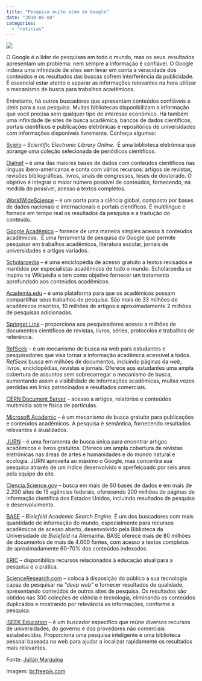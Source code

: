 ```yaml
---
title: "Pesquisa muito além do Google"
date: "2018-06-08"
categories: 
  - "noticias"
---
```


![](/img/antigo/2018/06/pesquisa.jpg)

O Google é o líder de pesquisas em todo o mundo, mas os seus  resultados apresentam um problema: nem sempre a informação é confiável. O Google indexa uma infinidade de sites sem levar em conta a veracidade dos conteúdos e os resultados das buscas sofrem interferência da publicidade. É essencial estar atento e separar as informações relevantes na hora utilizar o mecanismo de busca para trabalhos acadêmicos.

Entretanto, há outros buscadores que apresentam conteúdos confiáveis e úteis para a sua pesquisa. Muitas bibliotecas disponibilizam a informação que você precisa sem qualquer tipo de interesse econômico. Há também uma infinidade de sites de busca acadêmica, bancos de dados científicos, portais científicos e publicações eletrônicas e repositórios de universidades com informações disponíveis livremente. Conheça algumas:

[Scielo](http://www.scielo.br/?lng=pt) – _Scientific Electronic Library Online._  É uma biblioteca eletrônica que abrange uma coleção selecionada de periódicos científicos.

[Dialnet](https://dialnet.unirioja.es/) – é uma das maiores bases de dados com conteúdos científicos nas línguas ibero-americanas e conta com vários recursos: artigos de revistas, revisões bibliográficas, livros, anais de congressos, teses de doutorado. O objetivo é integrar o maior número possível de conteúdos, fornecendo, na medida do possível, acesso a textos completos.

[WorldWideScience](https://worldwidescience.org/) – é um porta para a ciência global, composto por bases de dados nacionais e internacionais e portais científicos. É multilíngue e fornece em tempo real os resultados da pesquisa e a tradução do conteúdo.

[Google Acadêmico](https://scholar.google.com.br/) – fornece de uma maneira simples acesso à conteúdos acadêmicos.  É uma ferramenta de pesquisa do Google que permite pesquisar em trabalhos acadêmicos, literatura escolar, jornais de universidades e artigos variados.

[Scholarpedia](http://www.scholarpedia.org/article/Main_Page) – é uma enciclopédia de acesso gratuito a textos revisados ​​e mantidos por especialistas acadêmicos de todo o mundo. Scholarpedia se inspira na Wikipédia e tem como objetivo fornecer um tratamento aprofundado aos conteúdos acadêmicos.

[Academia.edu](https://www.academia.edu/) – é uma plataforma para que os acadêmicos possam compartilhar seus trabalhos de pesquisa. São mais de 33 milhões de acadêmicos inscritos, 10 milhões de artigos e aproximadamente 2 milhões de pesquisas adicionadas.

[Springer Link](https://link.springer.com/) – proporciona aos pesquisadores acesso a milhões de documentos científicos de revistas, livros, séries, protocolos e trabalhos de referência.

[RefSeek](https://www.refseek.com/) – é um mecanismo de busca na web para estudantes e pesquisadores que visa tornar a informação acadêmica acessível a todos. _RefSeek_ busca em milhões de documentos, incluindo páginas da _web_, livros, enciclopédias, revistas e jornais. Oferece aos estudantes uma ampla cobertura de assuntos sem sobrecarregar o mecanismo de busca, aumentando assim a visibilidade de informações acadêmicas, muitas vezes perdidas em links patrocinados e resultados comerciais.

[CERN Document Server](http://cds.cern.ch/) – acesso a artigos, relatórios e conteúdos multimídia sobre física de partículas.

[Microsoft Academic](https://academic.microsoft.com/) – é um mecanismo de busca gratuito para publicações e conteúdos acadêmicos. A pesquisa é semântica, fornecendo resultados relevantes e atualizados.

[JURN](http://www.jurn.org/#gsc.tab=0) – é uma ferramenta de busca única para encontrar artigos acadêmicos e livros gratuitos. Oferece um ampla cobertura de revistas eletrônicas nas áreas de artes e humanidades e do mundo natural e ecologia. JURN aproveita ao máximo o Google, mas concentra sua pesquisa através de um índice desenvolvido e aperfeiçoado por seis anos pela equipe do site.

[Ciencia.Science.gov](https://ciencia.science.gov/) – busca em mais de 60 bases de dados e em mais de 2.200 sites de 15 agências federais, oferecendo 200 milhões de páginas de informação científica dos Estados Unidos, incluindo resultados de pesquisa e desenvolvimento.

[BASE](https://www.base-search.net/) – _Bielefeld Academic Search Engine._ É um dos buscadores com mais quantidade de informação do mundo, especialmente para recursos acadêmicos de acesso aberto, desenvolvido pela Biblioteca da Universidade de _Bielefeld_ na Alemanha. BASE oferece mais de 80 milhões de documentos de mais de 4.000 fontes, com acesso a textos completos de aproximadamente 60-70% dos conteúdos indexados.

[ERIC](https://eric.ed.gov/) – disponibiliza recursos relacionados à educação atual para a pesquisa e a prática.

[ScienceResearch.com](http://scienceresearch.com/scienceresearch/) – coloca à disposição do público a sua tecnologia capaz de pesquisar na _“deep web”_ e fornecer resultados de qualidade, apresentando conteúdos de outros sites de pesquisa. Os resultados são obtidos nas 300 coleções de ciência e tecnologia, eliminando os conteúdos duplicados e mostrando por relevância as informações, conforme a pesquisa.

[iSEEK Education](http://education.iseek.com/#/education) – é um buscador específico que reúne diversos recursos de universidades, do governo e dos provedores não comerciais estabelecidos. Proporciona uma pesquisa inteligente e uma biblioteca pessoal baseada na web para ajudar a localizar rapidamente os resultados mais relevantes.

Fonte: [Julián Marquina](https://www.julianmarquina.es/16-buscadores-academicos-que-haran-que-te-olvides-de-google/)

Imagem: [br.freepik.com](https://br.freepik.com/fotos-gratis/dedo-que-pressiona-a-um-motor-de-busca_944357.htm#term=research&page=1&position=42)

